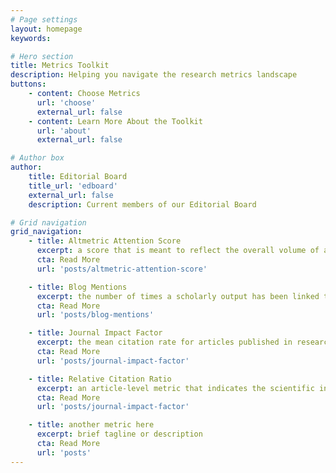 ```yaml
---
# Page settings
layout: homepage
keywords:

# Hero section
title: Metrics Toolkit
description: Helping you navigate the research metrics landscape
buttons:
    - content: Choose Metrics
      url: 'choose'
      external_url: false
    - content: Learn More About the Toolkit
      url: 'about'
      external_url: false

# Author box
author:
    title: Editorial Board
    title_url: 'edboard'
    external_url: false
    description: Current members of our Editorial Board

# Grid navigation
grid_navigation:
    - title: Altmetric Attention Score
      excerpt: a score that is meant to reflect the overall volume of attention that research has received online
      cta: Read More
      url: 'posts/altmetric-attention-score'

    - title: Blog Mentions
      excerpt: the number of times a scholarly output has been linked to from a blog
      cta: Read More
      url: 'posts/blog-mentions'

    - title: Journal Impact Factor
      excerpt: the mean citation rate for articles published in research journals
      cta: Read More
      url: 'posts/journal-impact-factor'

    - title: Relative Citation Ratio
      excerpt: an article-level metric that indicates the scientific influence of an article relative to other NIH-funded articles
      cta: Read More
      url: 'posts/journal-impact-factor'

    - title: another metric here
      excerpt: brief tagline or description
      cta: Read More
      url: 'posts'	  
---
```


